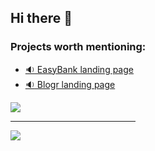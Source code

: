 ## Hi there 👋

### Projects worth mentioning:
- [:sound: EasyBank landing page](https://github.com/RenatoDourad0/Courses/tree/master/frontend_mentor/easybank-landing-page-master)
- [:sound: Blogr landing page](https://github.com/RenatoDourad0/Courses/tree/master/frontend_mentor/blogr-landing-page-main)
<a href="#">
  <img align="center" src="https://github-readme-stats.vercel.app/api?username=RenatoDourad0&show_icons=true"/>
</a>
<hr width='200px' >
<a href="#">
  <img align="center" src="https://github-readme-stats.vercel.app/api/top-langs/?username=RenatoDourad0"/>
</a>
<!--
[![Anurag's GitHub stats](https://github-readme-stats.vercel.app/api?username=RenatoDourad0&show_icons=true)](https://github.com/anuraghazra/github-readme-stats)
[![Top Langs](https://github-readme-stats.vercel.app/api/top-langs/?username=RenatoDourad0)](https://github.com/anuraghazra/github-readme-stats)

**RenatoDourad0/RenatoDourad0** is a ✨ _special_ ✨ repository because its `README.md` (this file) appears on your GitHub profile.

Here are some ideas to get you started:

- 🔭 I’m currently working on ...
- 🌱 I’m currently learning ...
- 👯 I’m looking to collaborate on ...
- 🤔 I’m looking for help with ...
- 💬 Ask me about ...
- 📫 How to reach me: ...
- 😄 Pronouns: ...
- ⚡ Fun fact: ...
-->
